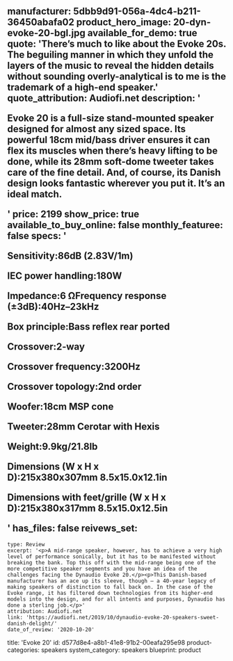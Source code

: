 manufacturer: 5dbb9d91-056a-4dc4-b211-36450abafa02
product_hero_image: 20-dyn-evoke-20-bgl.jpg
available_for_demo: true
quote: 'There’s much to like about the Evoke 20s. The beguiling manner in which they unfold the layers of the music to reveal the hidden details without sounding overly-analytical is to me is the trademark of a high-end speaker.'
quote_attribution: Audiofi.net
description: '<p>Evoke 20 is a full-size stand-mounted speaker designed for almost any sized space. Its powerful 18cm mid/bass driver ensures it can flex its muscles when there’s heavy lifting to be done, while its 28mm soft-dome tweeter takes care of the fine detail. And, of course, its Danish design looks fantastic wherever you put it. It’s an ideal match.</p>'
price: 2199
show_price: true
available_to_buy_online: false
monthly_featuree: false
specs: '<p>Sensitivity:86dB (2.83V/1m)</p><p>IEC power handling:180W</p><p>Impedance:6 ΩFrequency response (±3dB):40Hz–23kHz</p><p>Box principle:Bass reflex rear ported</p><p>Crossover:2-way</p><p>Crossover frequency:3200Hz</p><p>Crossover topology:2nd order<br></p><p>Woofer:18cm MSP cone</p><p>Tweeter:28mm Cerotar with Hexis</p><p>Weight:9.9kg/21.8lb</p><p>Dimensions (W x H x D):215x380x307mm&nbsp;8.5x15.0x12.1in</p><p>Dimensions with feet/grille (W x H x D):215x380x317mm&nbsp;8.5x15.0x12.5in</p>'
has_files: false
reivews_set:
  -
    type: Review
    excerpt: '<p>A mid-range speaker, however, has to achieve a very high level of performance sonically, but it has to be manifested without breaking the bank. Top this off with the mid-range being one of the more competitive speaker segments and you have an idea of the challenges facing the Dynaudio Evoke 20.</p><p>This Danish-based manufacturer has an ace up its sleeve, though – a 40-year legacy of making speakers of distinction to fall back on. In the case of the Evoke range, it has filtered down technologies from its higher-end models into the design, and for all intents and purposes, Dynaudio has done a sterling job.</p>'
    attribution: Audiofi.net
    link: 'https://audiofi.net/2019/10/dynaudio-evoke-20-speakers-sweet-danish-delight/'
    date_of_review: '2020-10-20'
title: 'Evoke 20'
id: d577d8e4-a8b1-41e8-91b2-00eafa295e98
product-categories: speakers
system_category: speakers
blueprint: product

